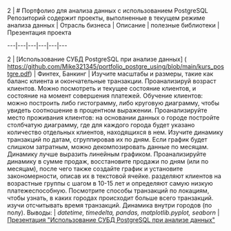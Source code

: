 
2 | # Портфолио для анализа данных с использованием PostgreSQL Репозиторий содержит проекты, выполненные в текущем режиме анализа данных | Отрасль бизнеса | Описание | полезные библиотеки | Презентация проекта

---|---|---|---|---|---

2 | [Использование СУБД PostgreSQL при анализе данных] ( https://github.com/Mike321345/portfolio_postgre_using/blob/main/kurs_postgre.pdf) |  Финтех, Банкинг | Изучите масштабы и размеры, такие как баланс клиента и окончательные транзакции. Проанализируй возраст клиентов. Можно посмотреть и текущее состояние клиентов, и состояние на момент совершения платежей. Обучение клиентов: можно построить либо гистограмму, либо круговую диаграмму, чтобы увидеть соотношение в процентном выражении. Проанализируйте место проживания клиентов: на основании данных о городе постройте столбчатую диаграмму, где для каждого города будет указано количество отдельных клиентов, находящихся в нем. Изучите динамику транзакций по датам, сгруппировав их по дням. Если график будет слишком затратным, можно декомпозировать данные по месяцам. Динамику лучше выразить линейным графиком. Проанализируйте динамику в сумме продаж, восстановите продажи по дням (или по месяцам), после чего также создайте график и установите закономерности, описав их в текстовой ячейке. разделяют клиентов на возрастные группы с шагом в 10-15 лет и определяют самую низкую платежеспособную. Посмотрите способы транзакций по локациям, чтобы узнать, в каких городах происходит больше всего транзакций. изучи отсчитывать время транзакций. Динамика внутри городов (по полу). Выводы: | _datetime, timedelta, pandas, matplotlib.pyplot, seaborn_ | [Презентация "Использование СУБД PostgreSQL при анализе данных"](https://github.com/Mike321345/portfolio_postgre_using/blob/main/usage_postgre.pdf)

